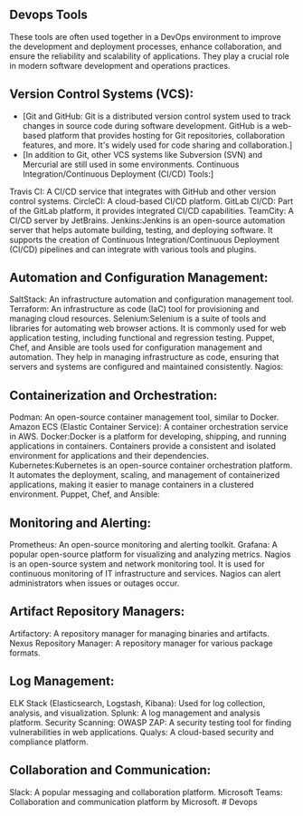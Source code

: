 
## Devops Tools

These tools are often used together in a DevOps environment to improve the development and deployment processes, enhance collaboration, and ensure the reliability and scalability of applications. They play a crucial role in modern software development and operations practices.


## Version Control Systems (VCS):

- [Git and GitHub:
Git is a distributed version control system used to track changes in source code during software development.
GitHub is a web-based platform that provides hosting for Git repositories, collaboration features, and more. It's widely used for code sharing and collaboration.]
- [In addition to Git, other VCS systems like Subversion (SVN) and Mercurial are still used in some environments.
Continuous Integration/Continuous Deployment (CI/CD) Tools:]

Travis CI: A CI/CD service that integrates with GitHub and other version control systems.
CircleCI: A cloud-based CI/CD platform.
GitLab CI/CD: Part of the GitLab platform, it provides integrated CI/CD capabilities.
TeamCity: A CI/CD server by JetBrains.
Jenkins:Jenkins is an open-source automation server that helps automate building, testing, and deploying software. It supports the creation of Continuous Integration/Continuous Deployment (CI/CD) pipelines and can integrate with various tools and plugins.


## Automation and Configuration Management:

SaltStack: An infrastructure automation and configuration management tool.
Terraform: An infrastructure as code (IaC) tool for provisioning and managing cloud resources.
Selenium:Selenium is a suite of tools and libraries for automating web browser actions. It is commonly used for web application testing, including functional and regression testing.
Puppet, Chef, and Ansible are tools used for configuration management and automation. They help in managing infrastructure as code, ensuring that servers and systems are configured and maintained consistently.
Nagios:




## Containerization and Orchestration:

Podman: An open-source container management tool, similar to Docker.
Amazon ECS (Elastic Container Service): A container orchestration service in AWS.
Docker:Docker is a platform for developing, shipping, and running applications in containers. Containers provide a consistent and isolated environment for applications and their dependencies.
Kubernetes:Kubernetes is an open-source container orchestration platform. It automates the deployment, scaling, and management of containerized applications, making it easier to manage containers in a clustered environment.
Puppet, Chef, and Ansible:



## Monitoring and Alerting:

Prometheus: An open-source monitoring and alerting toolkit.
Grafana: A popular open-source platform for visualizing and analyzing metrics.
Nagios is an open-source system and network monitoring tool. It is used for continuous monitoring of IT infrastructure and services. Nagios can alert administrators when issues or outages occur.



## Artifact Repository Managers:

Artifactory: A repository manager for managing binaries and artifacts.
Nexus Repository Manager: A repository manager for various package formats.




## Log Management:

ELK Stack (Elasticsearch, Logstash, Kibana): Used for log collection, analysis, and visualization.
Splunk: A log management and analysis platform.
Security Scanning:
OWASP ZAP: A security testing tool for finding vulnerabilities in web applications.
Qualys: A cloud-based security and compliance platform.



## Collaboration and Communication:

Slack: A popular messaging and collaboration platform.
Microsoft Teams: Collaboration and communication platform by Microsoft.
#   D e v o p s 
 
 